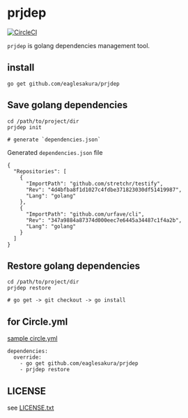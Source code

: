 # prjdep

[![CircleCI](https://circleci.com/gh/eaglesakura/prjdep/tree/master.svg?style=svg&circle-token=a407077b50da0ed24be75694854e6ca3a4f747ee)](https://circleci.com/gh/eaglesakura/prjdep/tree/master)

`prjdep` is golang dependencies management tool.


## install

```
go get github.com/eaglesakura/prjdep
```

## Save golang dependencies

```
cd /path/to/project/dir
prjdep init

# generate `dependencies.json`
```

Generated `dependencies.json` file

```
{
  "Repositories": [
    {
      "ImportPath": "github.com/stretchr/testify",
      "Rev": "4d4bfba8f1d1027c4fdbe371823030df51419987",
      "Lang": "golang"
    },
    {
      "ImportPath": "github.com/urfave/cli",
      "Rev": "347a9884a87374d000eec7e6445a34487c1f4a2b",
      "Lang": "golang"
    }
  ]
}
```

## Restore golang dependencies

```
cd /path/to/project/dir
prjdep restore

# go get -> git checkout -> go install
```

## for Circle.yml

[sample circle.yml](./circle.yml)

```
dependencies:
  override:
    - go get github.com/eaglesakura/prjdep
    - prjdep restore
```

## LICENSE

see [LICENSE.txt](./LICENSE.txt)
